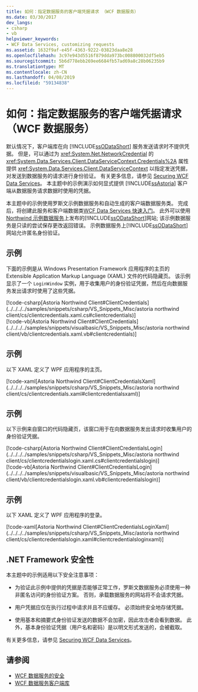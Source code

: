 ```yaml
---
title: 如何：指定数据服务的客户端凭据请求 （WCF 数据服务）
ms.date: 03/30/2017
dev_langs:
- csharp
- vb
helpviewer_keywords:
- WCF Data Services, customizing requests
ms.assetid: 1632f9af-e45f-4363-9222-03823daa8e28
ms.openlocfilehash: 3c97e943d5516f879dda973bc008800032df5eb5
ms.sourcegitcommit: 5b6d778ebb269ee6684fb57ad69a8c28b06235b9
ms.translationtype: MT
ms.contentlocale: zh-CN
ms.lasthandoff: 04/08/2019
ms.locfileid: "59134838"
---
```

# <a name="how-to-specify-client-credentials-for-a-data-service-request-wcf-data-services"></a>如何：指定数据服务的客户端凭据请求 （WCF 数据服务）
默认情况下，客户端库在向 [!INCLUDE[ssODataShort](../../../../includes/ssodatashort-md.md)] 服务发送请求时不提供凭据。 但是，可以通过为 <xref:System.Net.NetworkCredential> 的 <xref:System.Data.Services.Client.DataServiceContext.Credentials%2A> 属性提供 <xref:System.Data.Services.Client.DataServiceContext> 以指定发送凭据，对发送到数据服务的请求进行身份验证。 有关更多信息，请参见 [Securing WCF Data Services](../../../../docs/framework/data/wcf/securing-wcf-data-services.md)。 本主题中的示例演示如何显式提供 [!INCLUDE[ssAstoria](../../../../includes/ssastoria-md.md)] 客户端从数据服务请求数据时使用的凭据。  
  
 本主题中的示例使用罗斯文示例数据服务和自动生成的客户端数据服务类。 完成后，将创建此服务和客户端数据类[WCF Data Services 快速入门](../../../../docs/framework/data/wcf/quickstart-wcf-data-services.md)。 此外可以使用[Northwind 示例数据服务](https://go.microsoft.com/fwlink/?LinkId=187426)上发布的[!INCLUDE[ssODataShort](../../../../includes/ssodatashort-md.md)]网站; 该示例数据服务是只读的尝试保存更改返回错误。 示例数据服务上[!INCLUDE[ssODataShort](../../../../includes/ssodatashort-md.md)]网站允许匿名身份验证。  
  
## <a name="example"></a>示例  
 下面的示例是从 Windows Presentation Framework 应用程序的主页的 Extensible Application Markup Language (XAML) 文件的代码隐藏页。 该示例显示了一个 `LoginWindow` 实例，用于收集用户的身份验证凭据，然后在向数据服务发出请求时使用了这些凭据。  
  
 [!code-csharp[Astoria Northwind Client#ClientCredentials](../../../../samples/snippets/csharp/VS_Snippets_Misc/astoria northwind client/cs/clientcredentials.xaml.cs#clientcredentials)]  
 [!code-vb[Astoria Northwind Client#ClientCredentials](../../../../samples/snippets/visualbasic/VS_Snippets_Misc/astoria northwind client/vb/clientcredentials.xaml.vb#clientcredentials)]
  
## <a name="example"></a>示例  
 以下 XAML 定义了 WPF 应用程序的主页。  
  
 [!code-xaml[Astoria Northwind Client#ClientCredentialsXaml](../../../../samples/snippets/csharp/VS_Snippets_Misc/astoria northwind client/cs/clientcredentials.xaml#clientcredentialsxaml)]  
  
## <a name="example"></a>示例  
 以下示例来自窗口的代码隐藏页，该窗口用于在向数据服务发出请求时收集用户的身份验证凭据。  
  
 [!code-csharp[Astoria Northwind Client#ClientCredentialsLogin](../../../../samples/snippets/csharp/VS_Snippets_Misc/astoria northwind client/cs/clientcredentialslogin.xaml.cs#clientcredentialslogin)]  
 [!code-vb[Astoria Northwind Client#ClientCredentialsLogin](../../../../samples/snippets/visualbasic/VS_Snippets_Misc/astoria northwind client/vb/clientcredentialslogin.xaml.vb#clientcredentialslogin)]
  
## <a name="example"></a>示例  
 以下 XAML 定义了 WPF 应用程序的登录。  
  
 [!code-xaml[Astoria Northwind Client#ClientCredentialsLoginXaml](../../../../samples/snippets/csharp/VS_Snippets_Misc/astoria northwind client/cs/clientcredentialslogin.xaml#clientcredentialsloginxaml)]  
  
## <a name="net-framework-security"></a>.NET Framework 安全性  
 本主题中的示例适用以下安全注意事项：  
  
-   为验证此示例中提供的凭据是否能够正常工作，罗斯文数据服务必须使用一种非匿名访问的身份验证方案。 否则，承载数据服务的网站将不会请求凭据。  
  
-   用户凭据应仅在执行过程中请求并且不应缓存。 必须始终安全地存储凭据。  
  
-   使用基本和摘要式身份验证发送的数据不会加密，因此攻击者会看到数据。 此外，基本身份验证凭据（用户名和密码）是以明文形式发送的，会被截取。  
  
 有关更多信息，请参见 [Securing WCF Data Services](../../../../docs/framework/data/wcf/securing-wcf-data-services.md)。  
  
## <a name="see-also"></a>请参阅

- [WCF 数据服务的安全](../../../../docs/framework/data/wcf/securing-wcf-data-services.md)
- [WCF 数据服务客户端库](../../../../docs/framework/data/wcf/wcf-data-services-client-library.md)
